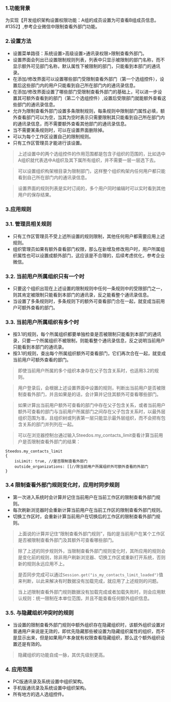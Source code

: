 ### 1.功能背景
为实现【开发组织架构设置权限功能：A组的成员设置为可查看B组成员信息。#1352】,参考企业微信中限制查看外部门功能。

### 2.设置方法
- 设置菜单路径：系统设置>高级设置>通讯录权限>限制查看外部门。
- 设置界面会列出已设置限制规则列表，列表中只显示被限制的部门名称，而不显示额外可见部门名称，默认属性下被限制的部门，只能看到本部门的通讯录。
- 在添加/修改界面可以设置哪些部门受限制查看外部门（第一个选组控件），设置后这些部门内的用户只能看到自己所在部门内的通讯录信息。
- 在添加/修改界面设置了哪些部门受限制查看外部门的基础上，可以进一步设置其可额外查看到的部门（第二个选组控件）,设置后受限部门就能额外查看这些部门的通讯录信息。
- 允许为限制查看外部门设置多条限制规则，每条规则中限制部门属性必填，额外查看部门可以为空，当其为空时表示只需要限制其只能看到自己所在部门内的通讯录信息，而不需要额外查看其他部门的通讯录信息。
- 当不需要某条规则时，可以在设置界面删除掉。
- 可以为每个工作区设置自己的限制规则。
- 只有工作区管理员才能进行该设置。

> 上述设置中的两个选组控件的作用范围都是包含子组织的范围的，比如选中A组织就代表选中A组织及其下属所有组织，并不需要一层一层选下去。

> 可以设置组织构架根目录为限制部门，这样整个组织构架内任何用户都只能看到自己所在部门内的通讯录信息。

> 设置界面的规则列表是实时订阅的，多个用户同时编辑时可以实时看到其他用户的保存结果。


### 3.应用规则
### 3.1. 管理员相关规则
- 只有工作区管理员不受上述所设置的规则限制，其他任何用户都需要应用上述规则。
- 组织管理员如果有额外查看部门权限，那么在新增及修改用户时，用户所属组织属性也可以设置成额外部门，这应该是不合理的，后续考虑优化，参考企业微信。

### 3.2. 当前用户所属组织只有一个时
- 只要这个组织出现在上述设置的限制规则中任何一条规则中的受限部门之一，则其肯定被限制只能看到本部门的通讯录，反之能看整个通讯录信息。
- 当设置了多条规则时，多条规则下的额外可查看部门合在一起，就变成当前用户可额外查看的部门。

### 3.3. 当前用户所属组织有多个时
- 按3.1的规则，每个所属组织都要单独检查是否被限制只能看到本部门的通讯录，只要一个所属组织不被限制，则能看整个通讯录信息，反之说明当前用户只能看到本部门的通讯录。
- 按3.1的规则，查出每个所属组织额外可查看部门，它们再次合在一起，就变成当前用户可额外查看的部门。

> 即使当前用户所属的多个组织本身存在父子包含关系时，也适用3.2的规则。

> 用户登录后，会根据上述设置界面中设置的规则，判断出当前用户是否被限制查看外部门，并且如果是的话，会计算并记住其额外可查看哪些部门。

> 如果计算出当前用户额外可查看的部门中存在父子包含关系，或者当前用户额外可查看的部门与当前用户所属部门之间存在父子包含关系时，以最外层组织范围为准，且组织树或列表第一层只能显示最外层组织，而不会把有包含关系的部门并列列在一起。

> 可以在浏览器控制台通过输入Steedos.my_contacts_limit查看计算当前用户是否限制查看外部门的结果：
```
Steedos.my_contacts_limit
{
	isLimit: true, //是否限制查看外部门
	outside_organizations: []//除当前用户所属组织外可额外查看的外部门
}
```

### 3.4 限制查看外部门规则变化时，应用时同步规则
- 第一次进入系统时会计算并记住当前用户在当前工作区的限制查看外部门规则。
- 每次刷新浏览器时会重新计算当前用户在当前工作区的限制查看外部门规则。
- 切换工作区时，会重新计算当前用户在切换后的工作区的限制查看外部门规则。

> 上面说的计算并记住“限制查看外部门规则”，指的是当前用户在某个工作区是否被限制查看外部门及其额外可查看哪些部门。

> 除了上述的同步规则外，当限制查看外部门规则变化时，其所应用的规则会是变化前的规则，除非用户刷新浏览器、切换工作区或重新打开系统，否则新的规则永远应用不上。

> 是否同步完成可以通过`Session.get("is_my_contacts_limit_loaded")`值来判断，以此来解决有时数据没有加载完成，就应用了上述规则的问题。

> 当上述限制查看外部门规则数据没有加载完成或者加载失败时，则会应用默认规则：统一限制在本单位范围，并且不能查看任何额外组织信息。

### 3.5. 与隐藏组织冲突时的规则
- 当设置的限制查看外部门规则中额外组织存在隐藏组织时，该额外组织设置对普通用户来说是无效的，即优先隐藏那些被设置为隐藏组织属性的组织，而不是显示出来，但是如果用户本身就有权限查看隐藏组织，那么这个额外组织设置还是有效的。

> 隐藏组织的功能自成一脉，其优先级别更高。

### 4. 应用范围
- PC版通讯录及系统设置中组织架构。
- 手机版通讯录及系统设置中组织架构。
- 所有地方的选人选组控件。
